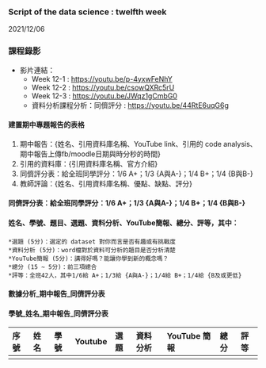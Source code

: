 ### Script of the data science : twelfth week 
2021/12/06

### 課程錄影
* 影片連結： 
  * Week 12-1 : https://youtu.be/p-4yxwFeNhY
  * Week 12-2 : https://youtu.be/csowQXRc5rU
  * Week 12-3 : https://youtu.be/JWqz1gCmbG0
  * 資料分析課程分析：同儕評分 : https://youtu.be/44RtE6uqG6g
  
#### 建置期中專題報告的表格
1. 期中報告：{姓名、引用資料庫名稱、YouTube link、引用的 code analysis、期中報告上傳fb/moodle日期與時分秒的時間}
2. 引用的資料庫：{引用資料庫名稱、官方介紹}
3. 同儕評分表：給全班同學評分：1/6 A+；1/3 {A與A-}；1/4 B+；1/4 {B與B-}
4. 教師評論：{姓名、引用資料庫名稱、優點、缺點、評分}

#### 同儕評分表：給全班同學評分：1/6 A+；1/3 {A與A-}；1/4 B+；1/4 {B與B-}


#### 姓名、學號、題目、選題、資料分析、YouTube簡報、總分、評等，其中：
	*選題 (5分)：選定的 dataset 對你而言是否有趣或有挑戰度
	*資料分析 (5分)：word檔對於資料可分析的題目是否分析清楚
	*YouTube簡報 (5分)：講得好嗎？能讓你學到新的概念嗎？
	*總分 (15 ~ 5分)：前三項總合
	*評等：全班42人，其中1/6給 A+；1/3給 {A與A-}；1/4給 B+；1/4給 {B及或更低}

#### 數據分析_期中報告_同儕評分表
#### 學號_姓名_期中報告_同儕評分表

|序號 |姓名 |學號 |Youtube |選題 |資料分析 |YouTube 簡報 |總分 |評等 |
|:----|:----|:----|:-------|:----|:--------|:------------|:----|:----|
|     |     |     |        |     |         |             |     |     |
